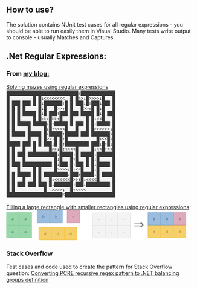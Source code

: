 ## How to use?
The solution contains NUnit test cases for all regular expressions - you should be able to run easily them in Visual Studio.
Many tests write output to console - usually Matches and Captures.

## .Net Regular Expressions:


### From [my blog:](https://kobikobi.wordpress.com/)

[Solving mazes using regular expressions](https://kobikobi.wordpress.com/2013/07/06/solving-mazes-using-regular-expressions/)  
<img src="./Images/maze.png">



[Filling a large rectangle with smaller rectangles using regular expressions](https://kobikobi.wordpress.com/2016/10/11/filling-a-large-rectangle-with-smaller-rectangles-using-regular-expressions/)  
<img src="./Images/regtangles_smaller.png">


### Stack Overflow

Test cases and code used to create the pattern for Stack Overflow question: [Converting PCRE recursive regex pattern to .NET balancing groups definition](http://stackoverflow.com/a/20644634/7586)
